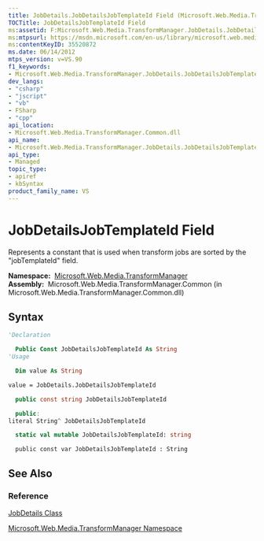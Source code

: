 ```yaml
---
title: JobDetails.JobDetailsJobTemplateId Field (Microsoft.Web.Media.TransformManager)
TOCTitle: JobDetailsJobTemplateId Field
ms:assetid: F:Microsoft.Web.Media.TransformManager.JobDetails.JobDetailsJobTemplateId
ms:mtpsurl: https://msdn.microsoft.com/en-us/library/microsoft.web.media.transformmanager.jobdetails.jobdetailsjobtemplateid(v=VS.90)
ms:contentKeyID: 35520872
ms.date: 06/14/2012
mtps_version: v=VS.90
f1_keywords:
- Microsoft.Web.Media.TransformManager.JobDetails.JobDetailsJobTemplateId
dev_langs:
- "csharp"
- "jscript"
- "vb"
- FSharp
- "cpp"
api_location:
- Microsoft.Web.Media.TransformManager.Common.dll
api_name:
- Microsoft.Web.Media.TransformManager.JobDetails.JobDetailsJobTemplateId
api_type:
- Managed
topic_type:
- apiref
- kbSyntax
product_family_name: VS
---
```


# JobDetailsJobTemplateId Field

Represents a constant that is used when transform jobs are sorted by the "jobTemplateId" field.

**Namespace:**  [Microsoft.Web.Media.TransformManager](microsoft-web-media-transformmanager-namespace.md)  
**Assembly:**  Microsoft.Web.Media.TransformManager.Common (in Microsoft.Web.Media.TransformManager.Common.dll)

## Syntax

```vb
'Declaration

  Public Const JobDetailsJobTemplateId As String
'Usage

  Dim value As String

value = JobDetails.JobDetailsJobTemplateId
```

```csharp
  public const string JobDetailsJobTemplateId
```

```cpp
  public:
literal String^ JobDetailsJobTemplateId
```

``` fsharp
  static val mutable JobDetailsJobTemplateId: string
```

```jscript
  public const var JobDetailsJobTemplateId : String
```

## See Also

### Reference

[JobDetails Class](jobdetails-class-microsoft-web-media-transformmanager.md)

[Microsoft.Web.Media.TransformManager Namespace](microsoft-web-media-transformmanager-namespace.md)

